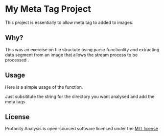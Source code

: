 # My Meta Tag Project

This project is essentially to allow meta tag to added to images.

## Why?

This was an exercise on file structute using parse functionlity and extracting data segment from an image that allows the stream process
to be processed .


## Usage

Here is a simple usage of the function.

Just subsititute the string for the directory you want analysed and add the meta tags 



## License

Profanity Analysis is open-sourced software licensed under the [MIT license](https://opensource.org/licenses/MIT)
